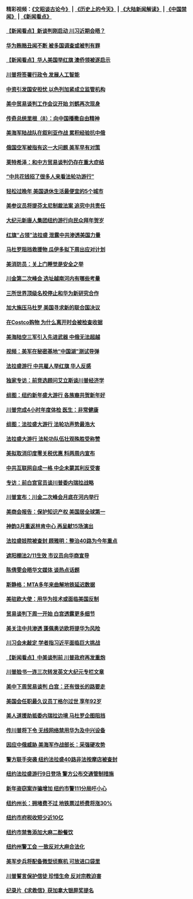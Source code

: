 #### 精彩视频：[《文昭谈古论今》](http://45.76.195.252/wenzhao) | [《历史上的今天》](http://45.76.195.252/today-in-history) | [《大陆新闻解读》](http://45.76.195.252/ntdtv-comedy) | [《中国禁闻》](http://45.76.195.252/ntdtv-news) | [《新闻看点》](http://45.76.195.252/news-insight) 

 #### [【新闻看点】新谈判刚启动 川习近期会晤？](../pages/nsc412/n11037934.md?t=02112131) 

#### [华为贿赂丑闻不断 被多国调查或被判有罪](../pages/nsc412/n11038028.md?t=02112131) 

#### [【新闻看点】华人美国举红旗 澳侨领被逐启示](../pages/nsc412/n11038210.md?t=02112131) 

#### [川普将签署行政令 发展人工智能](../pages/nsc412/n11038189.md?t=02112131) 

#### [中资引发国安担忧 以色列加紧成立监管机构](../pages/nsc412/n11037999.md?t=02112131) 

#### [美中贸易谈判工作会议开始 刘鹤再次现身](../pages/nsc412/n11037952.md?t=02112131) 

#### [传奇总统里根（8）：向中国播撒自由精神](../pages/nsc412/n11031942.md?t=02112131) 

#### [美海军陆战队在叙利亚作战 累积经验抗中俄](../pages/nsc412/n11037435.md?t=02112131) 

#### [俄国空军被指有这一大问题 美军早有对策](../pages/nsc412/n11036963.md?t=02112131) 

#### [莱特希泽：和中方贸易谈判仍存在重大症结](../pages/nsc412/n11036185.md?t=02112131) 

#### [“中共花钱招了很多人来看法轮功游行”](../pages/nsc412/n11035086.md?t=02112131) 

#### [轻松过晚年 美国退休生活最便宜的5个城市](../pages/nsc412/n11029797.md?t=02112131) 

#### [美参议员将提芬太尼制裁法案 追究中共责任](../pages/nsc412/n11036127.md?t=02112131) 

#### [大纪元新唐人集团纽约游行向民众拜年贺岁](../pages/nsc412/n11036091.md?t=02112131) 

#### [红旗“占领”法拉盛 泄露中共渗透美国力量](../pages/nsc412/n11035177.md?t=02112131) 

#### [马杜罗阻挡救援物 瓜伊多拟下周出应对计划](../pages/nsc412/n11035966.md?t=02112131) 

#### [美消防员：关上门睡觉是安全之举](../pages/nsc412/n11035932.md?t=02112131) 

#### [川金第二次峰会 选址越南河内有哪些考量](../pages/nsc412/n11034808.md?t=02112131) 

#### [三所世界顶级名校停止和华为新研究合作](../pages/nsc412/n11034829.md?t=02112131) 

#### [加大施压马杜罗 美国寻求新的联合国决议](../pages/nsc412/n11035619.md?t=02112131) 

#### [在Costco购物 为什么离开时会被检查收据](../pages/nsc412/n11029636.md?t=02112131) 

#### [美海陆空三军引入先进武器 中俄无法超越](../pages/nsc412/n11019720.md?t=02112131) 

#### [视频：美军在秘密基地“中国湖”测试导弹](../pages/nsc412/n11035439.md?t=02112131) 

#### [法拉盛游行 中共雇人举红旗 华人反感](../pages/nsc412/n11035206.md?t=02112131) 

#### [独家专访：前竞选顾问艾立斯谈川普经济学](../pages/nsc412/n11034992.md?t=02112131) 

#### [组图：纽约新年盛大游行 各族裔共贺新年好](../pages/nsc412/n11034920.md?t=02112131) 

#### [川普完成4小时年度体检 医生：非常健康](../pages/nsc412/n11034715.md?t=02112131) 

#### [组图：法拉盛大游行 法轮功声势最浩大](../pages/nsc412/n11034814.md?t=02112131) 

#### [法拉盛大游行 法轮功队伍壮观殊胜受称赞](../pages/nsc412/n11034852.md?t=02112131) 

#### [美拟取消印度零关税优惠 料两周内宣布](../pages/nsc412/n11034785.md?t=02112131) 

#### [中共互联网自成一格 中企未蒙其利反受害](../pages/nsc412/n11034725.md?t=02112131) 

#### [专访：前白宫官员谈川普委内瑞拉战略](../pages/nsc412/n11032742.md?t=02112131) 

#### [川普宣布：川金二次峰会月底在河内举行](../pages/nsc412/n11034200.md?t=02112131) 

#### [美商会报告：保护知识产权 美国居全球第一](../pages/nsc412/n11033507.md?t=02112131) 

#### [神韵3月重返林肯中心 再呈献15场演出](../pages/nsc412/n11033703.md?t=02112131) 

#### [法拉盛妓院被查封 顾雅明：整治40路为今年重点](../pages/nsc412/n11033697.md?t=02112131) 

#### [遮阳棚法2/11生效 市议员向华商宣导](../pages/nsc412/n11033711.md?t=02112131) 

#### [陈倩雯会晤华文媒体 谈热点话题](../pages/nsc412/n11033718.md?t=02112131) 

#### [斯静格：MTA多年来曲解地铁延迟数据](../pages/nsc412/n11033725.md?t=02112131) 

#### [美驻欧大使：用华为技术或面临美国反制](../pages/nsc412/n11033036.md?t=02112131) 

#### [贸易谈判下周一开始 白宫透露更多细节](../pages/nsc412/n11033359.md?t=02112131) 

#### [美关注中共渗透 蓬佩奥访欧将提华为风险](../pages/nsc412/n11032871.md?t=02112131) 

#### [川习会未敲定 学者指习近平面临巨大挑战](../pages/nsc412/n11032752.md?t=02112131) 

#### [【新闻看点】中美谈判前 川普政府再发重炮](../pages/nsc412/n11032676.md?t=02112131) 

#### [川普脸书一连三次转发英文大纪元专栏文章](../pages/nsc412/n11032874.md?t=02112131) 

#### [美中下周贸易谈判 白宫：还有很长的路要走](../pages/nsc412/n11032579.md?t=02112131) 

#### [美国会任职最久议员丁格尔过世 享年92岁](../pages/nsc412/n11032542.md?t=02112131) 

#### [美人道援助抵委内瑞拉边境 马杜罗企图阻挡](../pages/nsc412/n11032425.md?t=02112131) 

#### [传川普将下令 无线网络禁用华为及中兴设备](../pages/nsc412/n11031804.md?t=02112131) 

#### [因应中俄威胁 美海军作战部长：采强硬攻势](../pages/nsc412/n11032214.md?t=02112131) 

#### [警方联手突袭 纽约法拉盛40路非法按摩店被查封](../pages/nsc412/n11031874.md?t=02112131) 

#### [纽约法拉盛游行9日登场 警方公布交通管制措施](../pages/nsc412/n11031884.md?t=02112131) 

#### [新年盗窃案诈骗增加 纽约市警111分局吁小心](../pages/nsc412/n11031868.md?t=02112131) 

#### [纽约州长：拥堵费不过 地铁票过桥费将涨30%](../pages/nsc412/n11031922.md?t=02112131) 

#### [纽约市府税收短少近10亿](../pages/nsc412/n11031890.md?t=02112131) 

#### [纽约市禁售添加大麻二酚餐饮](../pages/nsc412/n11031907.md?t=02112131) 

#### [纽约州警工会 一致反对大麻合法化](../pages/nsc412/n11031910.md?t=02112131) 

#### [美军步兵将配备微型侦察机 可放进口袋里](../pages/nsc412/n11031966.md?t=02112131) 

#### [川普誓言保护信徒 珍惜生命 反对宗教迫害](../pages/nsc412/n11031507.md?t=02112131) 

#### [纪录片《求救信》获加拿大银屏奖提名](../pages/nsc412/n11031336.md?t=02112131) 

